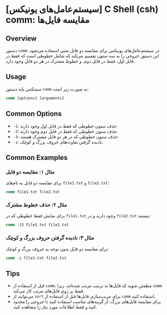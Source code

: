 # [سیستم‌عامل‌های یونیکس] C Shell (csh) comm: مقایسه فایل‌ها

## Overview
دستور `comm` در سیستم‌عامل‌های یونیکس برای مقایسه دو فایل متنی استفاده می‌شود. این دستور خروجی را به سه ستون تقسیم می‌کند که شامل خطوطی است که فقط در فایل اول، فقط در فایل دوم، و خطوط مشترک در هر دو فایل وجود دارد.

## Usage
سینتکس پایه دستور `comm` به صورت زیر است:

```csh
comm [options] [arguments]
```

## Common Options
- `-1`: حذف ستون خطوطی که فقط در فایل اول وجود دارند.
- `-2`: حذف ستون خطوطی که فقط در فایل دوم وجود دارند.
- `-3`: حذف ستون خطوطی که در هر دو فایل مشترک هستند.
- `-i`: نادیده گرفتن تفاوت‌های حروف بزرگ و کوچک.

## Common Examples
### مثال ۱: مقایسه دو فایل
برای مقایسه دو فایل به نام‌های `file1.txt` و `file2.txt`:

```csh
comm file1.txt file2.txt
```

### مثال ۲: حذف خطوط مشترک
برای نمایش فقط خطوطی که در `file1.txt` وجود دارند و در `file2.txt` نیستند:

```csh
comm -13 file1.txt file2.txt
```

### مثال ۳: نادیده گرفتن حروف بزرگ و کوچک
برای مقایسه دو فایل بدون توجه به حروف بزرگ و کوچک:

```csh
comm -i file1.txt file2.txt
```

## Tips
- قبل از استفاده از `comm`، مطمئن شوید که فایل‌ها به ترتیب مرتب شده‌اند، زیرا `comm` فقط بر روی فایل‌های مرتب کار می‌کند.
- می‌توانید از `sort` برای مرتب‌سازی فایل‌ها قبل از استفاده از `comm` استفاده کنید.
- برای مقایسه فایل‌های بزرگ، از گزینه‌های مناسب استفاده کنید تا خروجی را محدود کنید و فقط اطلاعات مورد نیاز را مشاهده کنید.